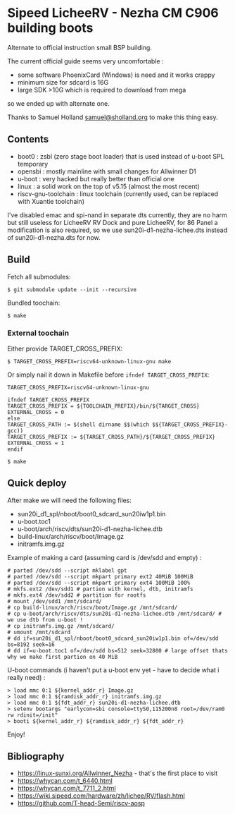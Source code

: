 # Sipeed LicheeRV - Nezha CM C906 building boots

Alternate to official instruction small BSP building.

The current official guide seems very uncomfortable : 

- some software PhoenixCard (Windows) is need and it works crappy
- minimum size for sdcard is 16G
- large SDK >10G which is required to download from mega

so we ended up with alternate one.

Thanks to Samuel Holland <samuel@sholland.org> to make this thing easy.

## Contents

- boot0 : zsbl (zero stage boot loader) that is used instead of u-boot SPL temporary
- opensbi : mostly mainline with small changes for Allwinner D1
- u-boot : very hacked but really better than official one
- linux : a solid work on the top of v5.15 (almost the most recent)
- riscv-gnu-toolchain : linux toolchain (currently used, can be replaced with Xuantie toolchain)

I've disabled emac and spi-nand in separate dts currently, they are no harm but still useless for 
LicheeRV RV Dock and pure LicheeRV, for 86 Panel a modification is also required, so we use
sun20i-d1-nezha-lichee.dts instead of sun20i-d1-nezha.dts for now.

## Build

Fetch all submodules:

```
$ git submodule update --init --recursive
```

Bundled toochain:
```
$ make
```

### External toochain

Either provide TARGET_CROSS_PREFIX:

```
$ TARGET_CROSS_PREFIX=riscv64-unknown-linux-gnu make
```

Or simply nail it down in Makefile before `ifndef TARGET_CROSS_PREFIX`:

```
TARGET_CROSS_PREFIX=riscv64-unknown-linux-gnu

ifndef TARGET_CROSS_PREFIX
TARGET_CROSS_PREFIX = ${TOOLCHAIN_PREFIX}/bin/${TARGET_CROSS}
EXTERNAL_CROSS = 0
else
TARGET_CROSS_PATH := $(shell dirname $$(which $${TARGET_CROSS_PREFIX}-gcc))
TARGET_CROSS_PREFIX := ${TARGET_CROSS_PATH}/${TARGET_CROSS_PREFIX}
EXTERNAL_CROSS = 1
endif

$ make
```

## Quick deploy

After make we will need the following files:

- sun20i_d1_spl/nboot/boot0_sdcard_sun20iw1p1.bin
- u-boot.toc1
- u-boot/arch/riscv/dts/sun20i-d1-nezha-lichee.dtb
- build-linux/arch/riscv/boot/Image.gz
- initramfs.img.gz

Example of making a card (assuming card is /dev/sdd and empty) :

```
# parted /dev/sdd --script mklabel gpt
# parted /dev/sdd --script mkpart primary ext2 40MiB 100MiB
# parted /dev/sdd --script mkpart primary ext4 100MiB 100%
# mkfs.ext2 /dev/sdd1 # partion with kernel, dtb, initramfs
# mkfs.ext4 /dev/sdd2 # partition for rootfs 
# mount /dev/sdd1 /mnt/sdcard/
# cp build-linux/arch/riscv/boot/Image.gz /mnt/sdcard/
# cp u-boot/arch/riscv/dts/sun20i-d1-nezha-lichee.dtb /mnt/sdcard/ # we use dtb from u-boot !
# cp initramfs.img.gz /mnt/sdcard/
# umount /mnt/sdcard
# dd if=sun20i_d1_spl/nboot/boot0_sdcard_sun20iw1p1.bin of=/dev/sdd bs=8192 seek=16
# dd if=u-boot.toc1 of=/dev/sdd bs=512 seek=32800 # large offset thats why we make first partion on 40 MiB
```

U-boot commands (i haven't put a u-boot env yet - have to decide what i really need) : 

```
> load mmc 0:1 ${kernel_addr_r} Image.gz
> load mmc 0:1 ${ramdisk_addr_r} initramfs.img.gz
> load mmc 0:1 ${fdt_addr_r} sun20i-d1-nezha-lichee.dtb
> setenv bootargs "earlycon=sbi console=ttyS0,115200n8 root=/dev/ram0 rw rdinit=/init"
> booti ${kernel_addr_r} ${ramdisk_addr_r} ${fdt_addr_r}
```

Enjoy!

## Bibliography

- https://linux-sunxi.org/Allwinner_Nezha - that's the first place to visit
- https://whycan.com/t_6440.html
- https://whycan.com/t_7711_2.html
- https://wiki.sipeed.com/hardware/zh/lichee/RV/flash.html
- https://github.com/T-head-Semi/riscv-aosp
